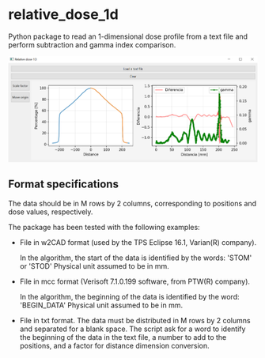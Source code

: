 # relative_dose_1d

Python package to read an 1-dimensional dose profile from a text file and perform subtraction and gamma index comparison.

![image_gui](../assets/GUI_v011.PNG)

## Format specifications
The data should be in M ​​rows by 2 columns, corresponding to positions and
dose values, respectively.

The package has been tested with the following examples:

* File in w2CAD format (used by the TPS Eclipse 16.1, Varian(R) company).

    In the algorithm, the start of the data is identified by the words: 'STOM' or 'STOD'
    Physical unit assumed to be in mm.

* File in mcc format (Verisoft 7.1.0.199 software, from PTW(R) company).

    In the algorithm, the beginning of the data is identified by the word: 'BEGIN_DATA'
    Physical unit assumed to be in mm.

* File in txt format.
    The data must be distributed in M ​​rows by 2 columns and separated
    for a blank space. The script ask for a word to identify the beginning of the data in the text file, 
    a number to add to the positions, and a factor for distance dimension conversion.

```{tableofcontents}
```
